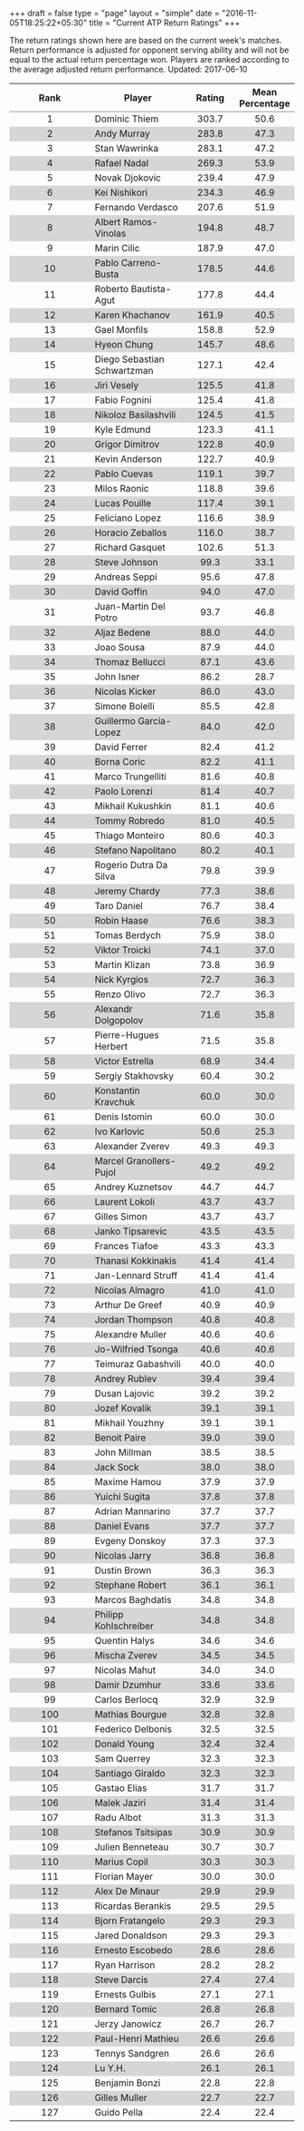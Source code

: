 +++
draft = false
type = "page" 
layout = "simple"
date = "2016-11-05T18:25:22+05:30"
title = "Current ATP Return Ratings"
+++

The return ratings shown here are based on the current week's matches. Return performance is adjusted for opponent serving ability and will not be equal to the actual return percentage won. Players are ranked according to the average adjusted return performance. Updated: 2017-06-10

<table class='gmisc_table' style='border-collapse: collapse; margin-top: 1em; margin-bottom: 1em;' >
<thead>
<tr>
<th style='border-bottom: 1px solid grey; border-top: 2px solid grey; text-align: center;'>Rank</th>
<th style='border-bottom: 1px solid grey; border-top: 2px solid grey; text-align: center;'>Player</th>
<th style='border-bottom: 1px solid grey; border-top: 2px solid grey; text-align: center;'>Rating</th>
<th style='border-bottom: 1px solid grey; border-top: 2px solid grey; text-align: center;'>Mean Percentage</th>
</tr>
</thead>
<tbody>
<tr>
<td style='width:40%; text-align: center;'>1</td>
<td style='width:40%; text-align: left;'>Dominic Thiem</td>
<td style='width:40%; text-align: center;'>303.7</td>
<td style='width:40%; text-align: center;'>50.6</td>
</tr>
<tr style='background-color: #d6d6d6;'>
<td style='width:40%; background-color: #d6d6d6; text-align: center;'>2</td>
<td style='width:40%; background-color: #d6d6d6; text-align: left;'>Andy Murray</td>
<td style='width:40%; background-color: #d6d6d6; text-align: center;'>283.8</td>
<td style='width:40%; background-color: #d6d6d6; text-align: center;'>47.3</td>
</tr>
<tr>
<td style='width:40%; text-align: center;'>3</td>
<td style='width:40%; text-align: left;'>Stan Wawrinka</td>
<td style='width:40%; text-align: center;'>283.1</td>
<td style='width:40%; text-align: center;'>47.2</td>
</tr>
<tr style='background-color: #d6d6d6;'>
<td style='width:40%; background-color: #d6d6d6; text-align: center;'>4</td>
<td style='width:40%; background-color: #d6d6d6; text-align: left;'>Rafael Nadal</td>
<td style='width:40%; background-color: #d6d6d6; text-align: center;'>269.3</td>
<td style='width:40%; background-color: #d6d6d6; text-align: center;'>53.9</td>
</tr>
<tr>
<td style='width:40%; text-align: center;'>5</td>
<td style='width:40%; text-align: left;'>Novak Djokovic</td>
<td style='width:40%; text-align: center;'>239.4</td>
<td style='width:40%; text-align: center;'>47.9</td>
</tr>
<tr style='background-color: #d6d6d6;'>
<td style='width:40%; background-color: #d6d6d6; text-align: center;'>6</td>
<td style='width:40%; background-color: #d6d6d6; text-align: left;'>Kei Nishikori</td>
<td style='width:40%; background-color: #d6d6d6; text-align: center;'>234.3</td>
<td style='width:40%; background-color: #d6d6d6; text-align: center;'>46.9</td>
</tr>
<tr>
<td style='width:40%; text-align: center;'>7</td>
<td style='width:40%; text-align: left;'>Fernando Verdasco</td>
<td style='width:40%; text-align: center;'>207.6</td>
<td style='width:40%; text-align: center;'>51.9</td>
</tr>
<tr style='background-color: #d6d6d6;'>
<td style='width:40%; background-color: #d6d6d6; text-align: center;'>8</td>
<td style='width:40%; background-color: #d6d6d6; text-align: left;'>Albert Ramos-Vinolas</td>
<td style='width:40%; background-color: #d6d6d6; text-align: center;'>194.8</td>
<td style='width:40%; background-color: #d6d6d6; text-align: center;'>48.7</td>
</tr>
<tr>
<td style='width:40%; text-align: center;'>9</td>
<td style='width:40%; text-align: left;'>Marin Cilic</td>
<td style='width:40%; text-align: center;'>187.9</td>
<td style='width:40%; text-align: center;'>47.0</td>
</tr>
<tr style='background-color: #d6d6d6;'>
<td style='width:40%; background-color: #d6d6d6; text-align: center;'>10</td>
<td style='width:40%; background-color: #d6d6d6; text-align: left;'>Pablo Carreno-Busta</td>
<td style='width:40%; background-color: #d6d6d6; text-align: center;'>178.5</td>
<td style='width:40%; background-color: #d6d6d6; text-align: center;'>44.6</td>
</tr>
<tr>
<td style='width:40%; text-align: center;'>11</td>
<td style='width:40%; text-align: left;'>Roberto Bautista-Agut</td>
<td style='width:40%; text-align: center;'>177.8</td>
<td style='width:40%; text-align: center;'>44.4</td>
</tr>
<tr style='background-color: #d6d6d6;'>
<td style='width:40%; background-color: #d6d6d6; text-align: center;'>12</td>
<td style='width:40%; background-color: #d6d6d6; text-align: left;'>Karen Khachanov</td>
<td style='width:40%; background-color: #d6d6d6; text-align: center;'>161.9</td>
<td style='width:40%; background-color: #d6d6d6; text-align: center;'>40.5</td>
</tr>
<tr>
<td style='width:40%; text-align: center;'>13</td>
<td style='width:40%; text-align: left;'>Gael Monfils</td>
<td style='width:40%; text-align: center;'>158.8</td>
<td style='width:40%; text-align: center;'>52.9</td>
</tr>
<tr style='background-color: #d6d6d6;'>
<td style='width:40%; background-color: #d6d6d6; text-align: center;'>14</td>
<td style='width:40%; background-color: #d6d6d6; text-align: left;'>Hyeon Chung</td>
<td style='width:40%; background-color: #d6d6d6; text-align: center;'>145.7</td>
<td style='width:40%; background-color: #d6d6d6; text-align: center;'>48.6</td>
</tr>
<tr>
<td style='width:40%; text-align: center;'>15</td>
<td style='width:40%; text-align: left;'>Diego Sebastian Schwartzman</td>
<td style='width:40%; text-align: center;'>127.1</td>
<td style='width:40%; text-align: center;'>42.4</td>
</tr>
<tr style='background-color: #d6d6d6;'>
<td style='width:40%; background-color: #d6d6d6; text-align: center;'>16</td>
<td style='width:40%; background-color: #d6d6d6; text-align: left;'>Jiri Vesely</td>
<td style='width:40%; background-color: #d6d6d6; text-align: center;'>125.5</td>
<td style='width:40%; background-color: #d6d6d6; text-align: center;'>41.8</td>
</tr>
<tr>
<td style='width:40%; text-align: center;'>17</td>
<td style='width:40%; text-align: left;'>Fabio Fognini</td>
<td style='width:40%; text-align: center;'>125.4</td>
<td style='width:40%; text-align: center;'>41.8</td>
</tr>
<tr style='background-color: #d6d6d6;'>
<td style='width:40%; background-color: #d6d6d6; text-align: center;'>18</td>
<td style='width:40%; background-color: #d6d6d6; text-align: left;'>Nikoloz Basilashvili</td>
<td style='width:40%; background-color: #d6d6d6; text-align: center;'>124.5</td>
<td style='width:40%; background-color: #d6d6d6; text-align: center;'>41.5</td>
</tr>
<tr>
<td style='width:40%; text-align: center;'>19</td>
<td style='width:40%; text-align: left;'>Kyle Edmund</td>
<td style='width:40%; text-align: center;'>123.3</td>
<td style='width:40%; text-align: center;'>41.1</td>
</tr>
<tr style='background-color: #d6d6d6;'>
<td style='width:40%; background-color: #d6d6d6; text-align: center;'>20</td>
<td style='width:40%; background-color: #d6d6d6; text-align: left;'>Grigor Dimitrov</td>
<td style='width:40%; background-color: #d6d6d6; text-align: center;'>122.8</td>
<td style='width:40%; background-color: #d6d6d6; text-align: center;'>40.9</td>
</tr>
<tr>
<td style='width:40%; text-align: center;'>21</td>
<td style='width:40%; text-align: left;'>Kevin Anderson</td>
<td style='width:40%; text-align: center;'>122.7</td>
<td style='width:40%; text-align: center;'>40.9</td>
</tr>
<tr style='background-color: #d6d6d6;'>
<td style='width:40%; background-color: #d6d6d6; text-align: center;'>22</td>
<td style='width:40%; background-color: #d6d6d6; text-align: left;'>Pablo Cuevas</td>
<td style='width:40%; background-color: #d6d6d6; text-align: center;'>119.1</td>
<td style='width:40%; background-color: #d6d6d6; text-align: center;'>39.7</td>
</tr>
<tr>
<td style='width:40%; text-align: center;'>23</td>
<td style='width:40%; text-align: left;'>Milos Raonic</td>
<td style='width:40%; text-align: center;'>118.8</td>
<td style='width:40%; text-align: center;'>39.6</td>
</tr>
<tr style='background-color: #d6d6d6;'>
<td style='width:40%; background-color: #d6d6d6; text-align: center;'>24</td>
<td style='width:40%; background-color: #d6d6d6; text-align: left;'>Lucas Pouille</td>
<td style='width:40%; background-color: #d6d6d6; text-align: center;'>117.4</td>
<td style='width:40%; background-color: #d6d6d6; text-align: center;'>39.1</td>
</tr>
<tr>
<td style='width:40%; text-align: center;'>25</td>
<td style='width:40%; text-align: left;'>Feliciano Lopez</td>
<td style='width:40%; text-align: center;'>116.6</td>
<td style='width:40%; text-align: center;'>38.9</td>
</tr>
<tr style='background-color: #d6d6d6;'>
<td style='width:40%; background-color: #d6d6d6; text-align: center;'>26</td>
<td style='width:40%; background-color: #d6d6d6; text-align: left;'>Horacio Zeballos</td>
<td style='width:40%; background-color: #d6d6d6; text-align: center;'>116.0</td>
<td style='width:40%; background-color: #d6d6d6; text-align: center;'>38.7</td>
</tr>
<tr>
<td style='width:40%; text-align: center;'>27</td>
<td style='width:40%; text-align: left;'>Richard Gasquet</td>
<td style='width:40%; text-align: center;'>102.6</td>
<td style='width:40%; text-align: center;'>51.3</td>
</tr>
<tr style='background-color: #d6d6d6;'>
<td style='width:40%; background-color: #d6d6d6; text-align: center;'>28</td>
<td style='width:40%; background-color: #d6d6d6; text-align: left;'>Steve Johnson</td>
<td style='width:40%; background-color: #d6d6d6; text-align: center;'>99.3</td>
<td style='width:40%; background-color: #d6d6d6; text-align: center;'>33.1</td>
</tr>
<tr>
<td style='width:40%; text-align: center;'>29</td>
<td style='width:40%; text-align: left;'>Andreas Seppi</td>
<td style='width:40%; text-align: center;'>95.6</td>
<td style='width:40%; text-align: center;'>47.8</td>
</tr>
<tr style='background-color: #d6d6d6;'>
<td style='width:40%; background-color: #d6d6d6; text-align: center;'>30</td>
<td style='width:40%; background-color: #d6d6d6; text-align: left;'>David Goffin</td>
<td style='width:40%; background-color: #d6d6d6; text-align: center;'>94.0</td>
<td style='width:40%; background-color: #d6d6d6; text-align: center;'>47.0</td>
</tr>
<tr>
<td style='width:40%; text-align: center;'>31</td>
<td style='width:40%; text-align: left;'>Juan-Martin Del Potro</td>
<td style='width:40%; text-align: center;'>93.7</td>
<td style='width:40%; text-align: center;'>46.8</td>
</tr>
<tr style='background-color: #d6d6d6;'>
<td style='width:40%; background-color: #d6d6d6; text-align: center;'>32</td>
<td style='width:40%; background-color: #d6d6d6; text-align: left;'>Aljaz Bedene</td>
<td style='width:40%; background-color: #d6d6d6; text-align: center;'>88.0</td>
<td style='width:40%; background-color: #d6d6d6; text-align: center;'>44.0</td>
</tr>
<tr>
<td style='width:40%; text-align: center;'>33</td>
<td style='width:40%; text-align: left;'>Joao Sousa</td>
<td style='width:40%; text-align: center;'>87.9</td>
<td style='width:40%; text-align: center;'>44.0</td>
</tr>
<tr style='background-color: #d6d6d6;'>
<td style='width:40%; background-color: #d6d6d6; text-align: center;'>34</td>
<td style='width:40%; background-color: #d6d6d6; text-align: left;'>Thomaz Bellucci</td>
<td style='width:40%; background-color: #d6d6d6; text-align: center;'>87.1</td>
<td style='width:40%; background-color: #d6d6d6; text-align: center;'>43.6</td>
</tr>
<tr>
<td style='width:40%; text-align: center;'>35</td>
<td style='width:40%; text-align: left;'>John Isner</td>
<td style='width:40%; text-align: center;'>86.2</td>
<td style='width:40%; text-align: center;'>28.7</td>
</tr>
<tr style='background-color: #d6d6d6;'>
<td style='width:40%; background-color: #d6d6d6; text-align: center;'>36</td>
<td style='width:40%; background-color: #d6d6d6; text-align: left;'>Nicolas Kicker</td>
<td style='width:40%; background-color: #d6d6d6; text-align: center;'>86.0</td>
<td style='width:40%; background-color: #d6d6d6; text-align: center;'>43.0</td>
</tr>
<tr>
<td style='width:40%; text-align: center;'>37</td>
<td style='width:40%; text-align: left;'>Simone Bolelli</td>
<td style='width:40%; text-align: center;'>85.5</td>
<td style='width:40%; text-align: center;'>42.8</td>
</tr>
<tr style='background-color: #d6d6d6;'>
<td style='width:40%; background-color: #d6d6d6; text-align: center;'>38</td>
<td style='width:40%; background-color: #d6d6d6; text-align: left;'>Guillermo Garcia-Lopez</td>
<td style='width:40%; background-color: #d6d6d6; text-align: center;'>84.0</td>
<td style='width:40%; background-color: #d6d6d6; text-align: center;'>42.0</td>
</tr>
<tr>
<td style='width:40%; text-align: center;'>39</td>
<td style='width:40%; text-align: left;'>David Ferrer</td>
<td style='width:40%; text-align: center;'>82.4</td>
<td style='width:40%; text-align: center;'>41.2</td>
</tr>
<tr style='background-color: #d6d6d6;'>
<td style='width:40%; background-color: #d6d6d6; text-align: center;'>40</td>
<td style='width:40%; background-color: #d6d6d6; text-align: left;'>Borna Coric</td>
<td style='width:40%; background-color: #d6d6d6; text-align: center;'>82.2</td>
<td style='width:40%; background-color: #d6d6d6; text-align: center;'>41.1</td>
</tr>
<tr>
<td style='width:40%; text-align: center;'>41</td>
<td style='width:40%; text-align: left;'>Marco Trungelliti</td>
<td style='width:40%; text-align: center;'>81.6</td>
<td style='width:40%; text-align: center;'>40.8</td>
</tr>
<tr style='background-color: #d6d6d6;'>
<td style='width:40%; background-color: #d6d6d6; text-align: center;'>42</td>
<td style='width:40%; background-color: #d6d6d6; text-align: left;'>Paolo Lorenzi</td>
<td style='width:40%; background-color: #d6d6d6; text-align: center;'>81.4</td>
<td style='width:40%; background-color: #d6d6d6; text-align: center;'>40.7</td>
</tr>
<tr>
<td style='width:40%; text-align: center;'>43</td>
<td style='width:40%; text-align: left;'>Mikhail Kukushkin</td>
<td style='width:40%; text-align: center;'>81.1</td>
<td style='width:40%; text-align: center;'>40.6</td>
</tr>
<tr style='background-color: #d6d6d6;'>
<td style='width:40%; background-color: #d6d6d6; text-align: center;'>44</td>
<td style='width:40%; background-color: #d6d6d6; text-align: left;'>Tommy Robredo</td>
<td style='width:40%; background-color: #d6d6d6; text-align: center;'>81.0</td>
<td style='width:40%; background-color: #d6d6d6; text-align: center;'>40.5</td>
</tr>
<tr>
<td style='width:40%; text-align: center;'>45</td>
<td style='width:40%; text-align: left;'>Thiago Monteiro</td>
<td style='width:40%; text-align: center;'>80.6</td>
<td style='width:40%; text-align: center;'>40.3</td>
</tr>
<tr style='background-color: #d6d6d6;'>
<td style='width:40%; background-color: #d6d6d6; text-align: center;'>46</td>
<td style='width:40%; background-color: #d6d6d6; text-align: left;'>Stefano Napolitano</td>
<td style='width:40%; background-color: #d6d6d6; text-align: center;'>80.2</td>
<td style='width:40%; background-color: #d6d6d6; text-align: center;'>40.1</td>
</tr>
<tr>
<td style='width:40%; text-align: center;'>47</td>
<td style='width:40%; text-align: left;'>Rogerio Dutra Da Silva</td>
<td style='width:40%; text-align: center;'>79.8</td>
<td style='width:40%; text-align: center;'>39.9</td>
</tr>
<tr style='background-color: #d6d6d6;'>
<td style='width:40%; background-color: #d6d6d6; text-align: center;'>48</td>
<td style='width:40%; background-color: #d6d6d6; text-align: left;'>Jeremy Chardy</td>
<td style='width:40%; background-color: #d6d6d6; text-align: center;'>77.3</td>
<td style='width:40%; background-color: #d6d6d6; text-align: center;'>38.6</td>
</tr>
<tr>
<td style='width:40%; text-align: center;'>49</td>
<td style='width:40%; text-align: left;'>Taro Daniel</td>
<td style='width:40%; text-align: center;'>76.7</td>
<td style='width:40%; text-align: center;'>38.4</td>
</tr>
<tr style='background-color: #d6d6d6;'>
<td style='width:40%; background-color: #d6d6d6; text-align: center;'>50</td>
<td style='width:40%; background-color: #d6d6d6; text-align: left;'>Robin Haase</td>
<td style='width:40%; background-color: #d6d6d6; text-align: center;'>76.6</td>
<td style='width:40%; background-color: #d6d6d6; text-align: center;'>38.3</td>
</tr>
<tr>
<td style='width:40%; text-align: center;'>51</td>
<td style='width:40%; text-align: left;'>Tomas Berdych</td>
<td style='width:40%; text-align: center;'>75.9</td>
<td style='width:40%; text-align: center;'>38.0</td>
</tr>
<tr style='background-color: #d6d6d6;'>
<td style='width:40%; background-color: #d6d6d6; text-align: center;'>52</td>
<td style='width:40%; background-color: #d6d6d6; text-align: left;'>Viktor Troicki</td>
<td style='width:40%; background-color: #d6d6d6; text-align: center;'>74.1</td>
<td style='width:40%; background-color: #d6d6d6; text-align: center;'>37.0</td>
</tr>
<tr>
<td style='width:40%; text-align: center;'>53</td>
<td style='width:40%; text-align: left;'>Martin Klizan</td>
<td style='width:40%; text-align: center;'>73.8</td>
<td style='width:40%; text-align: center;'>36.9</td>
</tr>
<tr style='background-color: #d6d6d6;'>
<td style='width:40%; background-color: #d6d6d6; text-align: center;'>54</td>
<td style='width:40%; background-color: #d6d6d6; text-align: left;'>Nick Kyrgios</td>
<td style='width:40%; background-color: #d6d6d6; text-align: center;'>72.7</td>
<td style='width:40%; background-color: #d6d6d6; text-align: center;'>36.3</td>
</tr>
<tr>
<td style='width:40%; text-align: center;'>55</td>
<td style='width:40%; text-align: left;'>Renzo Olivo</td>
<td style='width:40%; text-align: center;'>72.7</td>
<td style='width:40%; text-align: center;'>36.3</td>
</tr>
<tr style='background-color: #d6d6d6;'>
<td style='width:40%; background-color: #d6d6d6; text-align: center;'>56</td>
<td style='width:40%; background-color: #d6d6d6; text-align: left;'>Alexandr Dolgopolov</td>
<td style='width:40%; background-color: #d6d6d6; text-align: center;'>71.6</td>
<td style='width:40%; background-color: #d6d6d6; text-align: center;'>35.8</td>
</tr>
<tr>
<td style='width:40%; text-align: center;'>57</td>
<td style='width:40%; text-align: left;'>Pierre-Hugues Herbert</td>
<td style='width:40%; text-align: center;'>71.5</td>
<td style='width:40%; text-align: center;'>35.8</td>
</tr>
<tr style='background-color: #d6d6d6;'>
<td style='width:40%; background-color: #d6d6d6; text-align: center;'>58</td>
<td style='width:40%; background-color: #d6d6d6; text-align: left;'>Victor Estrella</td>
<td style='width:40%; background-color: #d6d6d6; text-align: center;'>68.9</td>
<td style='width:40%; background-color: #d6d6d6; text-align: center;'>34.4</td>
</tr>
<tr>
<td style='width:40%; text-align: center;'>59</td>
<td style='width:40%; text-align: left;'>Sergiy Stakhovsky</td>
<td style='width:40%; text-align: center;'>60.4</td>
<td style='width:40%; text-align: center;'>30.2</td>
</tr>
<tr style='background-color: #d6d6d6;'>
<td style='width:40%; background-color: #d6d6d6; text-align: center;'>60</td>
<td style='width:40%; background-color: #d6d6d6; text-align: left;'>Konstantin Kravchuk</td>
<td style='width:40%; background-color: #d6d6d6; text-align: center;'>60.0</td>
<td style='width:40%; background-color: #d6d6d6; text-align: center;'>30.0</td>
</tr>
<tr>
<td style='width:40%; text-align: center;'>61</td>
<td style='width:40%; text-align: left;'>Denis Istomin</td>
<td style='width:40%; text-align: center;'>60.0</td>
<td style='width:40%; text-align: center;'>30.0</td>
</tr>
<tr style='background-color: #d6d6d6;'>
<td style='width:40%; background-color: #d6d6d6; text-align: center;'>62</td>
<td style='width:40%; background-color: #d6d6d6; text-align: left;'>Ivo Karlovic</td>
<td style='width:40%; background-color: #d6d6d6; text-align: center;'>50.6</td>
<td style='width:40%; background-color: #d6d6d6; text-align: center;'>25.3</td>
</tr>
<tr>
<td style='width:40%; text-align: center;'>63</td>
<td style='width:40%; text-align: left;'>Alexander Zverev</td>
<td style='width:40%; text-align: center;'>49.3</td>
<td style='width:40%; text-align: center;'>49.3</td>
</tr>
<tr style='background-color: #d6d6d6;'>
<td style='width:40%; background-color: #d6d6d6; text-align: center;'>64</td>
<td style='width:40%; background-color: #d6d6d6; text-align: left;'>Marcel Granollers-Pujol</td>
<td style='width:40%; background-color: #d6d6d6; text-align: center;'>49.2</td>
<td style='width:40%; background-color: #d6d6d6; text-align: center;'>49.2</td>
</tr>
<tr>
<td style='width:40%; text-align: center;'>65</td>
<td style='width:40%; text-align: left;'>Andrey Kuznetsov</td>
<td style='width:40%; text-align: center;'>44.7</td>
<td style='width:40%; text-align: center;'>44.7</td>
</tr>
<tr style='background-color: #d6d6d6;'>
<td style='width:40%; background-color: #d6d6d6; text-align: center;'>66</td>
<td style='width:40%; background-color: #d6d6d6; text-align: left;'>Laurent Lokoli</td>
<td style='width:40%; background-color: #d6d6d6; text-align: center;'>43.7</td>
<td style='width:40%; background-color: #d6d6d6; text-align: center;'>43.7</td>
</tr>
<tr>
<td style='width:40%; text-align: center;'>67</td>
<td style='width:40%; text-align: left;'>Gilles Simon</td>
<td style='width:40%; text-align: center;'>43.7</td>
<td style='width:40%; text-align: center;'>43.7</td>
</tr>
<tr style='background-color: #d6d6d6;'>
<td style='width:40%; background-color: #d6d6d6; text-align: center;'>68</td>
<td style='width:40%; background-color: #d6d6d6; text-align: left;'>Janko Tipsarevic</td>
<td style='width:40%; background-color: #d6d6d6; text-align: center;'>43.5</td>
<td style='width:40%; background-color: #d6d6d6; text-align: center;'>43.5</td>
</tr>
<tr>
<td style='width:40%; text-align: center;'>69</td>
<td style='width:40%; text-align: left;'>Frances Tiafoe</td>
<td style='width:40%; text-align: center;'>43.3</td>
<td style='width:40%; text-align: center;'>43.3</td>
</tr>
<tr style='background-color: #d6d6d6;'>
<td style='width:40%; background-color: #d6d6d6; text-align: center;'>70</td>
<td style='width:40%; background-color: #d6d6d6; text-align: left;'>Thanasi Kokkinakis</td>
<td style='width:40%; background-color: #d6d6d6; text-align: center;'>41.4</td>
<td style='width:40%; background-color: #d6d6d6; text-align: center;'>41.4</td>
</tr>
<tr>
<td style='width:40%; text-align: center;'>71</td>
<td style='width:40%; text-align: left;'>Jan-Lennard Struff</td>
<td style='width:40%; text-align: center;'>41.4</td>
<td style='width:40%; text-align: center;'>41.4</td>
</tr>
<tr style='background-color: #d6d6d6;'>
<td style='width:40%; background-color: #d6d6d6; text-align: center;'>72</td>
<td style='width:40%; background-color: #d6d6d6; text-align: left;'>Nicolas Almagro</td>
<td style='width:40%; background-color: #d6d6d6; text-align: center;'>41.0</td>
<td style='width:40%; background-color: #d6d6d6; text-align: center;'>41.0</td>
</tr>
<tr>
<td style='width:40%; text-align: center;'>73</td>
<td style='width:40%; text-align: left;'>Arthur De Greef</td>
<td style='width:40%; text-align: center;'>40.9</td>
<td style='width:40%; text-align: center;'>40.9</td>
</tr>
<tr style='background-color: #d6d6d6;'>
<td style='width:40%; background-color: #d6d6d6; text-align: center;'>74</td>
<td style='width:40%; background-color: #d6d6d6; text-align: left;'>Jordan Thompson</td>
<td style='width:40%; background-color: #d6d6d6; text-align: center;'>40.8</td>
<td style='width:40%; background-color: #d6d6d6; text-align: center;'>40.8</td>
</tr>
<tr>
<td style='width:40%; text-align: center;'>75</td>
<td style='width:40%; text-align: left;'>Alexandre Muller</td>
<td style='width:40%; text-align: center;'>40.6</td>
<td style='width:40%; text-align: center;'>40.6</td>
</tr>
<tr style='background-color: #d6d6d6;'>
<td style='width:40%; background-color: #d6d6d6; text-align: center;'>76</td>
<td style='width:40%; background-color: #d6d6d6; text-align: left;'>Jo-Wilfried Tsonga</td>
<td style='width:40%; background-color: #d6d6d6; text-align: center;'>40.6</td>
<td style='width:40%; background-color: #d6d6d6; text-align: center;'>40.6</td>
</tr>
<tr>
<td style='width:40%; text-align: center;'>77</td>
<td style='width:40%; text-align: left;'>Teimuraz Gabashvili</td>
<td style='width:40%; text-align: center;'>40.0</td>
<td style='width:40%; text-align: center;'>40.0</td>
</tr>
<tr style='background-color: #d6d6d6;'>
<td style='width:40%; background-color: #d6d6d6; text-align: center;'>78</td>
<td style='width:40%; background-color: #d6d6d6; text-align: left;'>Andrey Rublev</td>
<td style='width:40%; background-color: #d6d6d6; text-align: center;'>39.4</td>
<td style='width:40%; background-color: #d6d6d6; text-align: center;'>39.4</td>
</tr>
<tr>
<td style='width:40%; text-align: center;'>79</td>
<td style='width:40%; text-align: left;'>Dusan Lajovic</td>
<td style='width:40%; text-align: center;'>39.2</td>
<td style='width:40%; text-align: center;'>39.2</td>
</tr>
<tr style='background-color: #d6d6d6;'>
<td style='width:40%; background-color: #d6d6d6; text-align: center;'>80</td>
<td style='width:40%; background-color: #d6d6d6; text-align: left;'>Jozef Kovalik</td>
<td style='width:40%; background-color: #d6d6d6; text-align: center;'>39.1</td>
<td style='width:40%; background-color: #d6d6d6; text-align: center;'>39.1</td>
</tr>
<tr>
<td style='width:40%; text-align: center;'>81</td>
<td style='width:40%; text-align: left;'>Mikhail Youzhny</td>
<td style='width:40%; text-align: center;'>39.1</td>
<td style='width:40%; text-align: center;'>39.1</td>
</tr>
<tr style='background-color: #d6d6d6;'>
<td style='width:40%; background-color: #d6d6d6; text-align: center;'>82</td>
<td style='width:40%; background-color: #d6d6d6; text-align: left;'>Benoit Paire</td>
<td style='width:40%; background-color: #d6d6d6; text-align: center;'>39.0</td>
<td style='width:40%; background-color: #d6d6d6; text-align: center;'>39.0</td>
</tr>
<tr>
<td style='width:40%; text-align: center;'>83</td>
<td style='width:40%; text-align: left;'>John Millman</td>
<td style='width:40%; text-align: center;'>38.5</td>
<td style='width:40%; text-align: center;'>38.5</td>
</tr>
<tr style='background-color: #d6d6d6;'>
<td style='width:40%; background-color: #d6d6d6; text-align: center;'>84</td>
<td style='width:40%; background-color: #d6d6d6; text-align: left;'>Jack Sock</td>
<td style='width:40%; background-color: #d6d6d6; text-align: center;'>38.0</td>
<td style='width:40%; background-color: #d6d6d6; text-align: center;'>38.0</td>
</tr>
<tr>
<td style='width:40%; text-align: center;'>85</td>
<td style='width:40%; text-align: left;'>Maxime Hamou</td>
<td style='width:40%; text-align: center;'>37.9</td>
<td style='width:40%; text-align: center;'>37.9</td>
</tr>
<tr style='background-color: #d6d6d6;'>
<td style='width:40%; background-color: #d6d6d6; text-align: center;'>86</td>
<td style='width:40%; background-color: #d6d6d6; text-align: left;'>Yuichi Sugita</td>
<td style='width:40%; background-color: #d6d6d6; text-align: center;'>37.8</td>
<td style='width:40%; background-color: #d6d6d6; text-align: center;'>37.8</td>
</tr>
<tr>
<td style='width:40%; text-align: center;'>87</td>
<td style='width:40%; text-align: left;'>Adrian Mannarino</td>
<td style='width:40%; text-align: center;'>37.7</td>
<td style='width:40%; text-align: center;'>37.7</td>
</tr>
<tr style='background-color: #d6d6d6;'>
<td style='width:40%; background-color: #d6d6d6; text-align: center;'>88</td>
<td style='width:40%; background-color: #d6d6d6; text-align: left;'>Daniel Evans</td>
<td style='width:40%; background-color: #d6d6d6; text-align: center;'>37.7</td>
<td style='width:40%; background-color: #d6d6d6; text-align: center;'>37.7</td>
</tr>
<tr>
<td style='width:40%; text-align: center;'>89</td>
<td style='width:40%; text-align: left;'>Evgeny Donskoy</td>
<td style='width:40%; text-align: center;'>37.3</td>
<td style='width:40%; text-align: center;'>37.3</td>
</tr>
<tr style='background-color: #d6d6d6;'>
<td style='width:40%; background-color: #d6d6d6; text-align: center;'>90</td>
<td style='width:40%; background-color: #d6d6d6; text-align: left;'>Nicolas Jarry</td>
<td style='width:40%; background-color: #d6d6d6; text-align: center;'>36.8</td>
<td style='width:40%; background-color: #d6d6d6; text-align: center;'>36.8</td>
</tr>
<tr>
<td style='width:40%; text-align: center;'>91</td>
<td style='width:40%; text-align: left;'>Dustin Brown</td>
<td style='width:40%; text-align: center;'>36.3</td>
<td style='width:40%; text-align: center;'>36.3</td>
</tr>
<tr style='background-color: #d6d6d6;'>
<td style='width:40%; background-color: #d6d6d6; text-align: center;'>92</td>
<td style='width:40%; background-color: #d6d6d6; text-align: left;'>Stephane Robert</td>
<td style='width:40%; background-color: #d6d6d6; text-align: center;'>36.1</td>
<td style='width:40%; background-color: #d6d6d6; text-align: center;'>36.1</td>
</tr>
<tr>
<td style='width:40%; text-align: center;'>93</td>
<td style='width:40%; text-align: left;'>Marcos Baghdatis</td>
<td style='width:40%; text-align: center;'>34.8</td>
<td style='width:40%; text-align: center;'>34.8</td>
</tr>
<tr style='background-color: #d6d6d6;'>
<td style='width:40%; background-color: #d6d6d6; text-align: center;'>94</td>
<td style='width:40%; background-color: #d6d6d6; text-align: left;'>Philipp Kohlschreiber</td>
<td style='width:40%; background-color: #d6d6d6; text-align: center;'>34.8</td>
<td style='width:40%; background-color: #d6d6d6; text-align: center;'>34.8</td>
</tr>
<tr>
<td style='width:40%; text-align: center;'>95</td>
<td style='width:40%; text-align: left;'>Quentin Halys</td>
<td style='width:40%; text-align: center;'>34.6</td>
<td style='width:40%; text-align: center;'>34.6</td>
</tr>
<tr style='background-color: #d6d6d6;'>
<td style='width:40%; background-color: #d6d6d6; text-align: center;'>96</td>
<td style='width:40%; background-color: #d6d6d6; text-align: left;'>Mischa Zverev</td>
<td style='width:40%; background-color: #d6d6d6; text-align: center;'>34.5</td>
<td style='width:40%; background-color: #d6d6d6; text-align: center;'>34.5</td>
</tr>
<tr>
<td style='width:40%; text-align: center;'>97</td>
<td style='width:40%; text-align: left;'>Nicolas Mahut</td>
<td style='width:40%; text-align: center;'>34.0</td>
<td style='width:40%; text-align: center;'>34.0</td>
</tr>
<tr style='background-color: #d6d6d6;'>
<td style='width:40%; background-color: #d6d6d6; text-align: center;'>98</td>
<td style='width:40%; background-color: #d6d6d6; text-align: left;'>Damir Dzumhur</td>
<td style='width:40%; background-color: #d6d6d6; text-align: center;'>33.6</td>
<td style='width:40%; background-color: #d6d6d6; text-align: center;'>33.6</td>
</tr>
<tr>
<td style='width:40%; text-align: center;'>99</td>
<td style='width:40%; text-align: left;'>Carlos Berlocq</td>
<td style='width:40%; text-align: center;'>32.9</td>
<td style='width:40%; text-align: center;'>32.9</td>
</tr>
<tr style='background-color: #d6d6d6;'>
<td style='width:40%; background-color: #d6d6d6; text-align: center;'>100</td>
<td style='width:40%; background-color: #d6d6d6; text-align: left;'>Mathias Bourgue</td>
<td style='width:40%; background-color: #d6d6d6; text-align: center;'>32.8</td>
<td style='width:40%; background-color: #d6d6d6; text-align: center;'>32.8</td>
</tr>
<tr>
<td style='width:40%; text-align: center;'>101</td>
<td style='width:40%; text-align: left;'>Federico Delbonis</td>
<td style='width:40%; text-align: center;'>32.5</td>
<td style='width:40%; text-align: center;'>32.5</td>
</tr>
<tr style='background-color: #d6d6d6;'>
<td style='width:40%; background-color: #d6d6d6; text-align: center;'>102</td>
<td style='width:40%; background-color: #d6d6d6; text-align: left;'>Donald Young</td>
<td style='width:40%; background-color: #d6d6d6; text-align: center;'>32.4</td>
<td style='width:40%; background-color: #d6d6d6; text-align: center;'>32.4</td>
</tr>
<tr>
<td style='width:40%; text-align: center;'>103</td>
<td style='width:40%; text-align: left;'>Sam Querrey</td>
<td style='width:40%; text-align: center;'>32.3</td>
<td style='width:40%; text-align: center;'>32.3</td>
</tr>
<tr style='background-color: #d6d6d6;'>
<td style='width:40%; background-color: #d6d6d6; text-align: center;'>104</td>
<td style='width:40%; background-color: #d6d6d6; text-align: left;'>Santiago Giraldo</td>
<td style='width:40%; background-color: #d6d6d6; text-align: center;'>32.3</td>
<td style='width:40%; background-color: #d6d6d6; text-align: center;'>32.3</td>
</tr>
<tr>
<td style='width:40%; text-align: center;'>105</td>
<td style='width:40%; text-align: left;'>Gastao Elias</td>
<td style='width:40%; text-align: center;'>31.7</td>
<td style='width:40%; text-align: center;'>31.7</td>
</tr>
<tr style='background-color: #d6d6d6;'>
<td style='width:40%; background-color: #d6d6d6; text-align: center;'>106</td>
<td style='width:40%; background-color: #d6d6d6; text-align: left;'>Malek Jaziri</td>
<td style='width:40%; background-color: #d6d6d6; text-align: center;'>31.4</td>
<td style='width:40%; background-color: #d6d6d6; text-align: center;'>31.4</td>
</tr>
<tr>
<td style='width:40%; text-align: center;'>107</td>
<td style='width:40%; text-align: left;'>Radu Albot</td>
<td style='width:40%; text-align: center;'>31.3</td>
<td style='width:40%; text-align: center;'>31.3</td>
</tr>
<tr style='background-color: #d6d6d6;'>
<td style='width:40%; background-color: #d6d6d6; text-align: center;'>108</td>
<td style='width:40%; background-color: #d6d6d6; text-align: left;'>Stefanos Tsitsipas</td>
<td style='width:40%; background-color: #d6d6d6; text-align: center;'>30.9</td>
<td style='width:40%; background-color: #d6d6d6; text-align: center;'>30.9</td>
</tr>
<tr>
<td style='width:40%; text-align: center;'>109</td>
<td style='width:40%; text-align: left;'>Julien Benneteau</td>
<td style='width:40%; text-align: center;'>30.7</td>
<td style='width:40%; text-align: center;'>30.7</td>
</tr>
<tr style='background-color: #d6d6d6;'>
<td style='width:40%; background-color: #d6d6d6; text-align: center;'>110</td>
<td style='width:40%; background-color: #d6d6d6; text-align: left;'>Marius Copil</td>
<td style='width:40%; background-color: #d6d6d6; text-align: center;'>30.3</td>
<td style='width:40%; background-color: #d6d6d6; text-align: center;'>30.3</td>
</tr>
<tr>
<td style='width:40%; text-align: center;'>111</td>
<td style='width:40%; text-align: left;'>Florian Mayer</td>
<td style='width:40%; text-align: center;'>30.0</td>
<td style='width:40%; text-align: center;'>30.0</td>
</tr>
<tr style='background-color: #d6d6d6;'>
<td style='width:40%; background-color: #d6d6d6; text-align: center;'>112</td>
<td style='width:40%; background-color: #d6d6d6; text-align: left;'>Alex De Minaur</td>
<td style='width:40%; background-color: #d6d6d6; text-align: center;'>29.9</td>
<td style='width:40%; background-color: #d6d6d6; text-align: center;'>29.9</td>
</tr>
<tr>
<td style='width:40%; text-align: center;'>113</td>
<td style='width:40%; text-align: left;'>Ricardas Berankis</td>
<td style='width:40%; text-align: center;'>29.5</td>
<td style='width:40%; text-align: center;'>29.5</td>
</tr>
<tr style='background-color: #d6d6d6;'>
<td style='width:40%; background-color: #d6d6d6; text-align: center;'>114</td>
<td style='width:40%; background-color: #d6d6d6; text-align: left;'>Bjorn Fratangelo</td>
<td style='width:40%; background-color: #d6d6d6; text-align: center;'>29.3</td>
<td style='width:40%; background-color: #d6d6d6; text-align: center;'>29.3</td>
</tr>
<tr>
<td style='width:40%; text-align: center;'>115</td>
<td style='width:40%; text-align: left;'>Jared Donaldson</td>
<td style='width:40%; text-align: center;'>29.3</td>
<td style='width:40%; text-align: center;'>29.3</td>
</tr>
<tr style='background-color: #d6d6d6;'>
<td style='width:40%; background-color: #d6d6d6; text-align: center;'>116</td>
<td style='width:40%; background-color: #d6d6d6; text-align: left;'>Ernesto Escobedo</td>
<td style='width:40%; background-color: #d6d6d6; text-align: center;'>28.6</td>
<td style='width:40%; background-color: #d6d6d6; text-align: center;'>28.6</td>
</tr>
<tr>
<td style='width:40%; text-align: center;'>117</td>
<td style='width:40%; text-align: left;'>Ryan Harrison</td>
<td style='width:40%; text-align: center;'>28.2</td>
<td style='width:40%; text-align: center;'>28.2</td>
</tr>
<tr style='background-color: #d6d6d6;'>
<td style='width:40%; background-color: #d6d6d6; text-align: center;'>118</td>
<td style='width:40%; background-color: #d6d6d6; text-align: left;'>Steve Darcis</td>
<td style='width:40%; background-color: #d6d6d6; text-align: center;'>27.4</td>
<td style='width:40%; background-color: #d6d6d6; text-align: center;'>27.4</td>
</tr>
<tr>
<td style='width:40%; text-align: center;'>119</td>
<td style='width:40%; text-align: left;'>Ernests Gulbis</td>
<td style='width:40%; text-align: center;'>27.1</td>
<td style='width:40%; text-align: center;'>27.1</td>
</tr>
<tr style='background-color: #d6d6d6;'>
<td style='width:40%; background-color: #d6d6d6; text-align: center;'>120</td>
<td style='width:40%; background-color: #d6d6d6; text-align: left;'>Bernard Tomic</td>
<td style='width:40%; background-color: #d6d6d6; text-align: center;'>26.8</td>
<td style='width:40%; background-color: #d6d6d6; text-align: center;'>26.8</td>
</tr>
<tr>
<td style='width:40%; text-align: center;'>121</td>
<td style='width:40%; text-align: left;'>Jerzy Janowicz</td>
<td style='width:40%; text-align: center;'>26.7</td>
<td style='width:40%; text-align: center;'>26.7</td>
</tr>
<tr style='background-color: #d6d6d6;'>
<td style='width:40%; background-color: #d6d6d6; text-align: center;'>122</td>
<td style='width:40%; background-color: #d6d6d6; text-align: left;'>Paul-Henri Mathieu</td>
<td style='width:40%; background-color: #d6d6d6; text-align: center;'>26.6</td>
<td style='width:40%; background-color: #d6d6d6; text-align: center;'>26.6</td>
</tr>
<tr>
<td style='width:40%; text-align: center;'>123</td>
<td style='width:40%; text-align: left;'>Tennys Sandgren</td>
<td style='width:40%; text-align: center;'>26.6</td>
<td style='width:40%; text-align: center;'>26.6</td>
</tr>
<tr style='background-color: #d6d6d6;'>
<td style='width:40%; background-color: #d6d6d6; text-align: center;'>124</td>
<td style='width:40%; background-color: #d6d6d6; text-align: left;'>Lu Y.H.</td>
<td style='width:40%; background-color: #d6d6d6; text-align: center;'>26.1</td>
<td style='width:40%; background-color: #d6d6d6; text-align: center;'>26.1</td>
</tr>
<tr>
<td style='width:40%; text-align: center;'>125</td>
<td style='width:40%; text-align: left;'>Benjamin Bonzi</td>
<td style='width:40%; text-align: center;'>22.8</td>
<td style='width:40%; text-align: center;'>22.8</td>
</tr>
<tr style='background-color: #d6d6d6;'>
<td style='width:40%; background-color: #d6d6d6; text-align: center;'>126</td>
<td style='width:40%; background-color: #d6d6d6; text-align: left;'>Gilles Muller</td>
<td style='width:40%; background-color: #d6d6d6; text-align: center;'>22.7</td>
<td style='width:40%; background-color: #d6d6d6; text-align: center;'>22.7</td>
</tr>
<tr>
<td style='width:40%; border-bottom: 2px solid grey; text-align: center;'>127</td>
<td style='width:40%; border-bottom: 2px solid grey; text-align: left;'>Guido Pella</td>
<td style='width:40%; border-bottom: 2px solid grey; text-align: center;'>22.4</td>
<td style='width:40%; border-bottom: 2px solid grey; text-align: center;'>22.4</td>
</tr>
</tbody>
</table>
